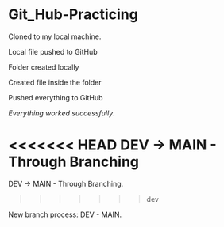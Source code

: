 # Git_Hub-Practicing

Cloned to my local machine.

Local file pushed to GitHub

Folder created locally

Created file inside the folder

Pushed everything to GitHub

_Everything worked successfully_.

<<<<<<< HEAD
DEV  -> MAIN - Through Branching
=======
DEV  -> MAIN - Through Branching.
>>>>>>> dev

New branch process: DEV - MAIN.

